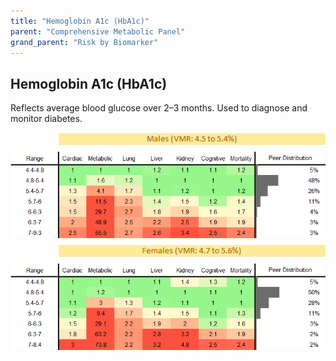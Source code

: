 ```yaml
---
title: "Hemoglobin A1c (HbA1c)"
parent: "Comprehensive Metabolic Panel"
grand_parent: "Risk by Biomarker"
---
```



## Hemoglobin A1c (HbA1c)


Reflects average blood glucose over 2–3 months. Used to diagnose and monitor diabetes.

<div style="display: flex; flex-direction: column; gap: 10px;">

  <img src="/assets/images/vmrbiomarker_hemoglobin_a1c__male.png" alt="Hemoglobin A1c (HbA1c) VMR Male" style="margin-left: 15%">
  <img src="/assets/images/rr_hemoglobin_a1c__male.png" alt="Hemoglobin A1c (HbA1c) RR Male">

  <img src="/assets/images/vmrbiomarker_hemoglobin_a1c__female.png" alt="Hemoglobin A1c (HbA1c) VMR Female" style="margin-left: 15%; ">
  <img src="/assets/images/rr_hemoglobin_a1c__female.png" alt="Hemoglobin A1c (HbA1c) RR Female">

</div>



